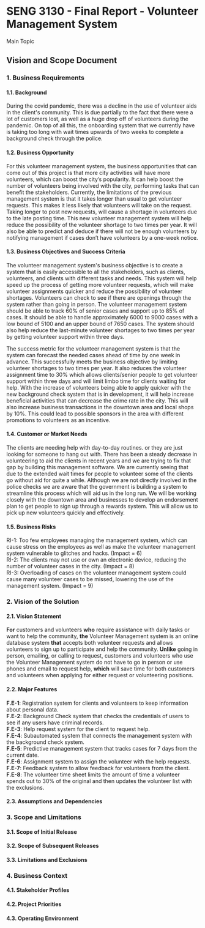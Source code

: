 # SENG 3130 - Final Report - Volunteer Management System
Main Topic

## Vision and Scope Document
 
### 1. Business Requirements
#### 1.1. Background
During the covid pandemic, there was a decline in the use of volunteer aids in the client's community. This is due partially to the fact that there were a lot of customers lost, as well as a huge drop off of volunteers during the pandemic. On top of all this, the onboarding system that we currently have is taking too long with wait times upwards of two weeks to complete a background check through the police.

#### 1.2. Business Opportunity
For this volunteer management system, the business opportunities that can come out of this project is that more city activities will have more volunteers, which can boost the city’s popularity. It can help boost the number of volunteers being involved with the city, performing tasks that can benefit the stakeholders. Currently, the limitations of the previous management system is that it takes longer than usual to get volunteer requests. This makes it less likely that volunteers will take on the request. Taking longer to post new requests, will cause a shortage in volunteers due to the late posting time. This new volunteer management system will help reduce the possibility of the volunteer shortage to two times per year. It will also be able to predict and deduce if there will not be enough volunteers by notifying management if cases don’t have volunteers by a one-week notice.

#### 1.3. Business Objectives and Success Criteria
The volunteer management system's business objective is to create a system that is easily accessible to all the stakeholders, such as clients, volunteers, and clients with different tasks and needs. This system will help speed up the process of getting more volunteer requests, which will make volunteer assignments quicker and reduce the possibility of volunteer shortages. Volunteers can check to see if there are openings through the system rather than going in person. The volunteer management system should be able to track 60% of senior cases and support up to 85% of cases. It should be able to handle approximately 6000 to 9000 cases with a low bound of 5100 and an upper bound of 7650 cases. The system should also help reduce the last-minute volunteer shortages to two times per year by getting volunteer support within three days.

The success metric for the volunteer management system is that the system can forecast the needed cases ahead of time by one week in advance. This successfully meets the business objective by limiting volunteer shortages to two times per year. It also reduces the volunteer assignment time to 30% which allows clients/senior people to get volunteer support within three days and will limit limbo time for clients waiting for help. With the increase of volunteers being able to apply quicker with the new background check system that is in development, it will help increase beneficial activities that can decrease the crime rate in the city. This will also increase business transactions in the downtown area and local shops by 10%. This could lead to possible sponsors in the area with different promotions to volunteers as an incentive.

#### 1.4. Customer or Market Needs
The clients are needing help with day-to-day routines. or they are just looking for someone to hang out with. There has been a steady decrease in volunteering to aid the clients in recent years and we are trying to fix that gap by building this management software. We are currently seeing that due to the extended wait times for people to volunteer some of the clients go without aid for quite a while. Although we are not directly involved in the police checks we are aware that the government is building a system to streamline this process which will aid us in the long run. We will be working closely with the downtown area and businesses to develop an endorsement plan to get people to sign up through a rewards system. This will allow us to pick up new volunteers quickly and effectively.

#### 1.5. Business Risks
RI-1: Too few employees managing the management system, which can cause stress on the employees as well as make the volunteer management system vulnerable to glitches and hacks. (Impact = 6)</br>
RI-2: The clients may not use or own an electronic device, reducing the number of volunteer cases in the city. (Impact = 8) </br>
RI-3: Overloading of cases on the volunteer management system could cause many volunteer cases to be missed, lowering the use of the management system. (Impact = 9)

### 2. Vision of the Solution

#### 2.1. Vision Statement
**For** customers and volunteers **who** require assistance with daily tasks or want to help the community, **the** Volunteer Management system is an online database system **that** accepts both volunteer requests and allows volunteers to sign up to participate and help the community. **Unlike** going in person, emailing, or calling to request, customers and volunteers who use the Volunteer Management system do not have to go in person or use phones and email to request help, **which** will save time for both customers and volunteers when applying for either request or volunteering positions.

#### 2.2. Major Features
**F.E-1**: Registration system for clients and volunteers to keep information about personal data. </br>
**F.E-2**: Background Check system that checks the credentials of users to see if any users have criminal records. </br>
**F.E-3**: Help request system for the client to request help. </br>
**F.E-4**: Subautomated system that connects the management system with the background check system. </br>
**F.E-5**: Predictive management system that tracks cases for 7 days from the current date. </br>
**F.E-6**: Assignment system to assign the volunteer with the help requests. </br>
**F.E-7**: Feedback system to allow feedback for volunteers from the client. </br>
**F.E-8**: The volunteer time sheet limits the amount of time a volunteer spends out to 30% of the original and then updates the volunteer list with the exclusions.

#### 2.3. Assumptions and Dependencies

### 3. Scope and Limitations

#### 3.1. Scope of Initial Release

#### 3.2. Scope of Subsequent Releases

#### 3.3. Limitations and Exclusions

### 4. Business Context

#### 4.1. Stakeholder Profiles

#### 4.2. Project Priorities

#### 4.3. Operating Environment


